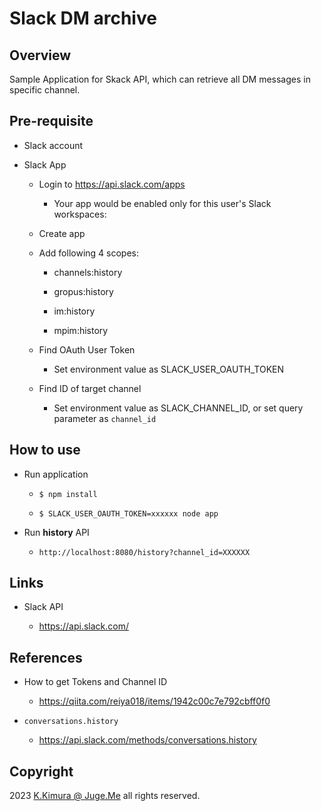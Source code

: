 # Slack DM archive

## Overview

Sample Application for Skack API, which can retrieve all DM messages in specific channel.


## Pre-requisite

- Slack account

- Slack App

    - Login to https://api.slack.com/apps

      - Your app would be enabled only for this user's Slack workspaces:

    - Create app

    - Add following 4 scopes:

      - channels:history

      - gropus:history

      - im:history

      - mpim:history
    
    - Find OAuth User Token

      - Set environment value as SLACK_USER_OAUTH_TOKEN
    
    - Find ID of target channel

      - Set environment value as SLACK_CHANNEL_ID, or set query parameter as `channel_id`


## How to use

- Run application

  - `$ npm install`

  - `$ SLACK_USER_OAUTH_TOKEN=xxxxxx node app`

- Run **history** API

  - `http://localhost:8080/history?channel_id=XXXXXX`


## Links

- Slack API

    - https://api.slack.com/


## References

- How to get Tokens and Channel ID
  - https://qiita.com/reiya018/items/1942c00c7e792cbff0f0

- `conversations.history`
  - https://api.slack.com/methods/conversations.history


## Copyright

2023 [K.Kimura @ Juge.Me](https://github.com/dotnsf) all rights reserved.
